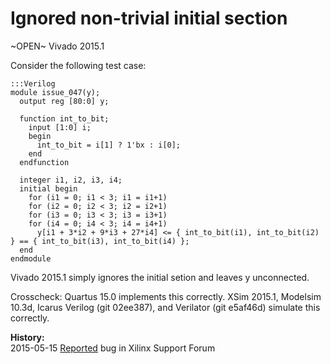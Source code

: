 
Ignored non-trivial initial section
===================================

~OPEN~ Vivado 2015.1

Consider the following test case:

    :::Verilog
    module issue_047(y);
      output reg [80:0] y;
    
      function int_to_bit;
        input [1:0] i;
        begin
          int_to_bit = i[1] ? 1'bx : i[0];
        end
      endfunction
    
      integer i1, i2, i3, i4;
      initial begin
        for (i1 = 0; i1 < 3; i1 = i1+1)
        for (i2 = 0; i2 < 3; i2 = i2+1)
        for (i3 = 0; i3 < 3; i3 = i3+1)
        for (i4 = 0; i4 < 3; i4 = i4+1)
          y[i1 + 3*i2 + 9*i3 + 27*i4] <= { int_to_bit(i1), int_to_bit(i2) } == { int_to_bit(i3), int_to_bit(i4) };
      end
    endmodule

Vivado 2015.1 simply ignores the initial setion and leaves y unconnected.

Crosscheck: Quartus 15.0 implements this correctly. XSim 2015.1, Modelsim
10.3d, Icarus Verilog (git 02ee387), and Verilator (git e5af46d) simulate this
correctly.

**History:**  
2015-05-15 [Reported](http://forums.xilinx.com/t5/Synthesis/Old-and-new-Vivado-Synthesis-Bugs/td-p/602988) bug in Xilinx Support Forum  
